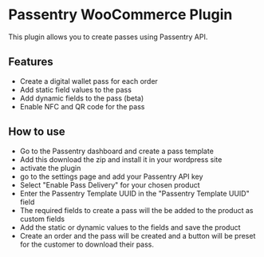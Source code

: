 # Passentry WooCommerce Plugin

This plugin allows you to create passes using Passentry API.

## Features

- Create a digital wallet pass for each order
- Add static field values to the pass
- Add dynamic fields to the pass (beta)
- Enable NFC and QR code for the pass

## How to use

- Go to the Passentry dashboard and create a pass template
- Add this download the zip and install it in your wordpress site
- activate the plugin
- go to the settings page and add your Passentry API key
- Select "Enable Pass Delivery" for your chosen product
- Enter the Passentry Template UUID in the "Passentry Template UUID" field
- The required fields to create a pass will the be added to the product as custom fields
- Add the static or dynamic values to the fields and save the product
- Create an order and the pass will be created and a button will be preset for the customer to download their pass.

